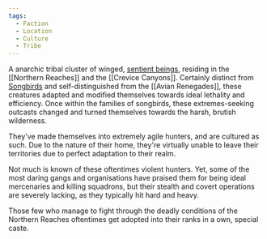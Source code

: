 ```yaml
---
tags:
  - Faction
  - Location
  - Culture
  - Tribe
---
```

A anarchic tribal cluster of winged, [sentient beings](Songbird.md), residing in the [[Northern Reaches]] and the [[Crevice Canyons]]. Certainly distinct from [Songbirds](Songbird.md) and self-distinguished from the [[Avian Renegades]], these creatures adapted and modified themselves towards ideal lethality and efficiency. 
Once within the families of songbirds, these extremes-seeking outcasts changed and turned themselves towards the harsh, brutish wilderness. 

They've made themselves into extremely agile hunters, and are cultured as such. Due to the nature of their home, they're virtually unable to leave their territories due to perfect adaptation to their realm.

Not much is known of these oftentimes violent hunters. Yet, some of the most daring gangs and organisations have praised them for being ideal mercenaries and killing squadrons, but their stealth and covert operations are severely lacking, as they typically hit hard and heavy. 

Those few who manage to fight through the deadly conditions of the Northern Reaches oftentimes get adopted into their ranks in a own, special caste.
